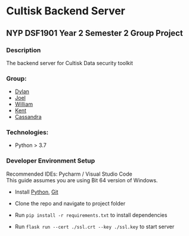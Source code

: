 # Cultisk Backend Server

## NYP DSF1901 Year 2 Semester 2 Group Project

### Description
The backend server for Cultisk Data security toolkit

### Group:

* [Dylan](https://github.com/Dylan-Liew)
* [Joel](https://github.com/j041)
* [William](https://github.com/willy00)
* [Kent](https://github.com/kentlow2002)
* [Cassandra](https://github.com/Cassandra-Fu)

### Technologies:
* Python > 3.7


### Developer Environment Setup
Recommended IDEs: Pycharm / Visual Studio Code  
This guide assumes you are using Bit 64 version of Windows.

* Install
  [Python](https://www.python.org/downloads/), 
  [Git](https://git-scm.com/downloads)
  
* Clone the repo and navigate to project folder
* Run `pip install -r requirements.txt` to install dependencies
* Run `flask run --cert ./ssl.crt --key ./ssl.key` to start server